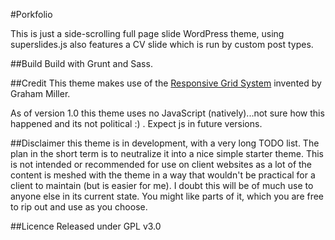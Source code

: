 #Porkfolio

This is just a side-scrolling full page slide WordPress theme, using superslides.js
also features a CV slide which is run by custom post types.

##Build
Build with Grunt and Sass.

##Credit
This theme makes use of the [Responsive Grid System](https://github.com/grahammiller/ResponsiveGridSystem) invented by Graham Miller.

As of version 1.0 this theme uses no JavaScript (natively)...not sure how this happened and its not political :) . Expect js in future versions.

##Disclaimer
this theme is in development, with a very long TODO list.
The plan in the short term is to neutralize it into a nice simple starter theme.
This is not intended or recommended for use on client websites as a lot of the content is meshed with the theme in a way that wouldn't be practical for a client to maintain (but is easier for me). I doubt this will be of much use to anyone else in its current state. You might like parts of it, which you are free to rip out and use as you choose.

##Licence
Released under GPL v3.0
